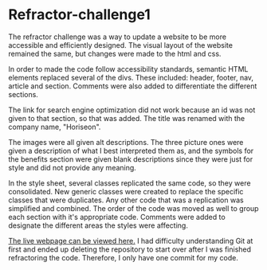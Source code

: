 # Refractor-challenge1

The refractor challenge was a way to update a website to be more accessible and efficiently designed.  The visual layout of the website remained the same, but changes were made to the html and css.

In order to made the code follow accessibility standards, semantic HTML elements replaced several of the divs.  These included: header, footer, nav, article and section.  Comments were also added to differentiate the different sections.  

The link for search engine optimization did not work because an id was not given to that section, so that was added. The title was renamed with the company name, "Horiseon".

The images were all given alt descriptions.  The three picture ones were given a description of what I best interpreted them as, and the symbols for the benefits section were given blank descriptions since they were just for style and did not provide any meaning.

In the style sheet, several classes replicated the same code, so they were consolidated.  New generic classes were created to replace the specific classes that were duplicates.  Any other code that was a replication was simplified and combined.  The order of the code was moved as well to group each section with it's appropriate code.  Comments were added to designate the different areas the styles were affecting.

[The live webpage can be viewed here.](https://kunkelkevin.github.io/Refractor-challenge/) I had difficulty understanding Git at first and ended up deleting the repository to start over after I was finished refractoring the code.  Therefore, I only have one commit for my code.
